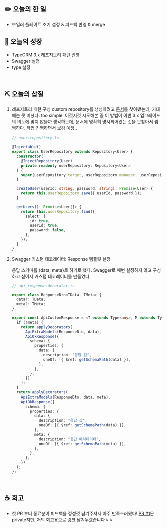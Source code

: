 ## **✏️ 오늘의 한 일**

- 보일러 플레이트 초기 설정 & 피드백 반영 & merge

## **🌈 오늘의 성장**

- TypeORM 3.x 레포지토리 패턴 반영
- Swagger 설정
- type 설정

<br>

## **⛏ 오늘의 삽질**

1. 레포지토리 패턴 구성
   custom repository를 생성하려고 [문서](https://typeorm.io/custom-repository)를 찾아봤는데, 기대에는 못 미쳤다. too simple. 이것저것 시도해본 중 이 방법이 이번 3.x 업그레이드의 의도에 맞지 않을까 생각하는데, 문서에 명확히 명시되어있는 것을 못찾아서 찜찜하다. 작업 진행하면서 보강 예정..

   ```ts
   // user.repository.ts

   @Injectable()
   export class UserRepository extends Repository<User> {
     constructor(
       @InjectRepository(User)
       private readonly userRepository: Repository<User>
     ) {
       super(userRepository.target, userRepository.manager, userRepository.queryRunner);
     }

     createUser(userId: string, password: string): Promise<User> {
       return this.userRepository.save({ userId, password });
     }

     getUsers(): Promise<User[]> {
       return this.userRepository.find({
         select: {
           id: true,
           userId: true,
           password: false,
         },
       });
     }
   }
   ```

2. Swagger 커스텀 데코레이터: Response 템플릿 설정

   응답 스키마를 {data, meta}로 하기로 했다. Swagger로 매번 설정하지 않고 구성하고 싶어서 커스텀 데코레이터를 만들었다.

   ```ts
   // api-response.decorator.ts

   export class ResponseDto<TData, TMeta> {
     data!: TData;
     meta?: TMeta;
   }

   export const ApiCustomResponse = <T extends Type<any>, M extends Type<any>>(data: T, meta?: M) => {
     if (!meta) {
       return applyDecorators(
         ApiExtraModels(ResponseDto, data),
         ApiOkResponse({
           schema: {
             properties: {
               data: {
                 description: "응답 값",
                 oneOf: [{ $ref: getSchemaPath(data) }],
               },
             },
           },
         })
       );
     }
     return applyDecorators(
       ApiExtraModels(ResponseDto, data, meta),
       ApiOkResponse({
         schema: {
           properties: {
             data: {
               description: "응답 값",
               oneOf: [{ $ref: getSchemaPath(data) }],
             },
             meta: {
               description: "응답 메타데이터",
               oneOf: [{ $ref: getSchemaPath(meta) }],
             },
           },
         },
       })
     );
   };
   ```

<br>

## **☕️ 회고**

- 첫 PR 부터 동료분이 피드백을 정성껏 남겨주셔서 아주 만족스러웠다! [PR #1](https://github.com/beside-project/nest-boilerplate/pull/1)은 private지만, 저의 회고용으로 링크 남겨두겠습니다ㅎㅎ
